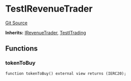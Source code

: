 # TestIRevenueTrader
[Git Source](https://github.com/larrythecucumber321/protocol/blob/77d337b8595ba96d069ded321419b36a61984170/contracts/interfaces/IRevenueTrader.sol)

**Inherits:**
[IRevenueTrader](/contracts/interfaces/IRevenueTrader.sol/interface.IRevenueTrader.md), [TestITrading](/contracts/interfaces/ITrading.sol/interface.TestITrading.md)


## Functions
### tokenToBuy


```solidity
function tokenToBuy() external view returns (IERC20);
```

